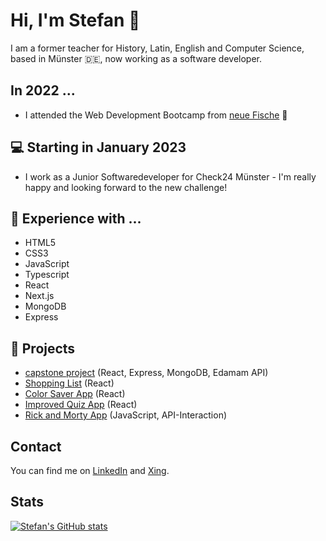 # Hi, I'm Stefan  :wave:

I am a former teacher for History, Latin, English and Computer Science, based in Münster 🇩🇪, now working as a software developer. 

## In 2022 ...
- I attended the Web Development Bootcamp from [neue Fische](https://www.neuefische.de/)  🐧

## 💻 Starting in January 2023
- I work as a Junior Softwaredeveloper for Check24 Münster - I'm really happy and looking forward to the new challenge! 

## 💬 Experience with ...
- HTML5
- CSS3
- JavaScript
- Typescript
- React
- Next.js
- MongoDB
- Express

## 🧠 Projects
- [capstone project](https://github.com/s-kond/capstone-cook4all) (React, Express, MongoDB, Edamam API)
- [Shopping List](https://shoppinglist-kappa.vercel.app/) (React)
- [Color Saver App](https://color-saver-sandy.vercel.app) (React)
- [Improved Quiz App](https://quiz-app-ultra-git-main-s-kond.vercel.app) (React)
- [Rick and Morty App](https://rick-and-morty-app-omega-orcin.vercel.app) (JavaScript, API-Interaction)

## Contact

You can find me on [LinkedIn](https://www.linkedin.com/in/stefan-kondring-04b27b246/) and [Xing](https://www.xing.com/profile/Stefan_Kondring/cv).

## Stats
[![Stefan's GitHub stats](https://github-readme-stats.vercel.app/api?username=s-kond&theme=tokyonight)](https://github.com/s-kond/github-readme-stats)
